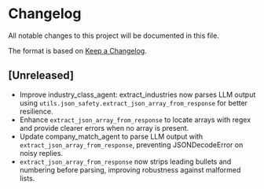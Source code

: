 # Changelog

All notable changes to this project will be documented in this file.

The format is based on [Keep a Changelog](https://keepachangelog.com/en/1.0.0/).

## [Unreleased]
- Improve industry_class_agent: extract_industries now parses LLM output using
  `utils.json_safety.extract_json_array_from_response` for better resilience.
- Enhance `extract_json_array_from_response` to locate arrays with regex and
  provide clearer errors when no array is present.
- Update company_match_agent to parse LLM output with
  `extract_json_array_from_response`, preventing JSONDecodeError on noisy replies.
- `extract_json_array_from_response` now strips leading bullets and numbering
  before parsing, improving robustness against malformed lists.
